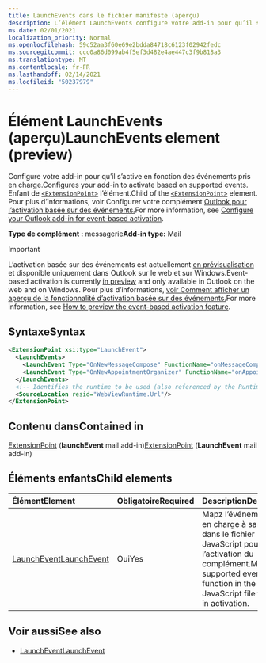 ```yaml
---
title: LaunchEvents dans le fichier manifeste (aperçu)
description: L’élément LaunchEvents configure votre add-in pour qu’il s’active en fonction des événements pris en charge.
ms.date: 02/01/2021
localization_priority: Normal
ms.openlocfilehash: 59c52aa3f60e69e2bdda84718c6123f02942fedc
ms.sourcegitcommit: ccc0a86d099ab4f5ef3d482e4ae447c3f9b818a3
ms.translationtype: MT
ms.contentlocale: fr-FR
ms.lasthandoff: 02/14/2021
ms.locfileid: "50237979"
---
```

# <a name="launchevents-element-preview"></a><span data-ttu-id="626c2-103">Élément LaunchEvents (aperçu)</span><span class="sxs-lookup"><span data-stu-id="626c2-103">LaunchEvents element (preview)</span></span>

<span data-ttu-id="626c2-104">Configure votre add-in pour qu’il s’active en fonction des événements pris en charge.</span><span class="sxs-lookup"><span data-stu-id="626c2-104">Configures your add-in to activate based on supported events.</span></span> <span data-ttu-id="626c2-105">Enfant de [`<ExtensionPoint>`](extensionpoint.md) l’élément.</span><span class="sxs-lookup"><span data-stu-id="626c2-105">Child of the [`<ExtensionPoint>`](extensionpoint.md) element.</span></span> <span data-ttu-id="626c2-106">Pour plus d’informations, voir Configurer votre complément [Outlook pour l’activation basée sur des événements.](../../outlook/autolaunch.md)</span><span class="sxs-lookup"><span data-stu-id="626c2-106">For more information, see [Configure your Outlook add-in for event-based activation](../../outlook/autolaunch.md).</span></span>

<span data-ttu-id="626c2-107">**Type de complément :** messagerie</span><span class="sxs-lookup"><span data-stu-id="626c2-107">**Add-in type:** Mail</span></span>

> [!IMPORTANT]
> <span data-ttu-id="626c2-108">L’activation basée sur des événements est actuellement [en prévisualisation](../../reference/objectmodel/preview-requirement-set/outlook-requirement-set-preview.md) et disponible uniquement dans Outlook sur le web et sur Windows.</span><span class="sxs-lookup"><span data-stu-id="626c2-108">Event-based activation is currently [in preview](../../reference/objectmodel/preview-requirement-set/outlook-requirement-set-preview.md) and only available in Outlook on the web and on Windows.</span></span> <span data-ttu-id="626c2-109">Pour plus d’informations, [voir Comment afficher un aperçu de la fonctionnalité d’activation basée sur des événements.](../../outlook/autolaunch.md#how-to-preview-the-event-based-activation-feature)</span><span class="sxs-lookup"><span data-stu-id="626c2-109">For more information, see [How to preview the event-based activation feature](../../outlook/autolaunch.md#how-to-preview-the-event-based-activation-feature).</span></span>

## <a name="syntax"></a><span data-ttu-id="626c2-110">Syntaxe</span><span class="sxs-lookup"><span data-stu-id="626c2-110">Syntax</span></span>

```XML
<ExtensionPoint xsi:type="LaunchEvent">
  <LaunchEvents>
    <LaunchEvent Type="OnNewMessageCompose" FunctionName="onMessageComposeHandler"/>
    <LaunchEvent Type="OnNewAppointmentOrganizer" FunctionName="onAppointmentComposeHandler"/>
  </LaunchEvents>
  <!-- Identifies the runtime to be used (also referenced by the Runtime element). -->
  <SourceLocation resid="WebViewRuntime.Url"/>
</ExtensionPoint>
```

## <a name="contained-in"></a><span data-ttu-id="626c2-111">Contenu dans</span><span class="sxs-lookup"><span data-stu-id="626c2-111">Contained in</span></span>

<span data-ttu-id="626c2-112">[ExtensionPoint](extensionpoint.md) (**launchEvent** mail add-in)</span><span class="sxs-lookup"><span data-stu-id="626c2-112">[ExtensionPoint](extensionpoint.md) (**LaunchEvent** mail add-in)</span></span>

## <a name="child-elements"></a><span data-ttu-id="626c2-113">Éléments enfants</span><span class="sxs-lookup"><span data-stu-id="626c2-113">Child elements</span></span>

|  <span data-ttu-id="626c2-114">Élément</span><span class="sxs-lookup"><span data-stu-id="626c2-114">Element</span></span> |  <span data-ttu-id="626c2-115">Obligatoire</span><span class="sxs-lookup"><span data-stu-id="626c2-115">Required</span></span>  |  <span data-ttu-id="626c2-116">Description</span><span class="sxs-lookup"><span data-stu-id="626c2-116">Description</span></span>  |
|:-----|:-----|:-----|
| [<span data-ttu-id="626c2-117">LaunchEvent</span><span class="sxs-lookup"><span data-stu-id="626c2-117">LaunchEvent</span></span>](launchevent.md) | <span data-ttu-id="626c2-118">Oui</span><span class="sxs-lookup"><span data-stu-id="626c2-118">Yes</span></span> |  <span data-ttu-id="626c2-119">Mapz l’événement pris en charge à sa fonction dans le fichier JavaScript pour l’activation du complément.</span><span class="sxs-lookup"><span data-stu-id="626c2-119">Map supported event to its function in the JavaScript file for add-in activation.</span></span> |

## <a name="see-also"></a><span data-ttu-id="626c2-120">Voir aussi</span><span class="sxs-lookup"><span data-stu-id="626c2-120">See also</span></span>

- [<span data-ttu-id="626c2-121">LaunchEvent</span><span class="sxs-lookup"><span data-stu-id="626c2-121">LaunchEvent</span></span>](launchevent.md)
